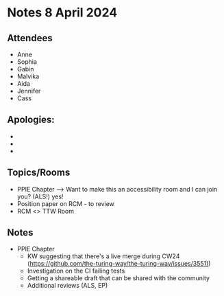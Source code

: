 # Notes 8 April 2024

## Attendees

* Anne
* Sophia
* Gabin
* Malvika
* Aida
* Jennifer
* Cass

## Apologies:

* 
* 
* 

## Topics/Rooms

* PPIE Chapter --> Want to make this an accessibility room and I can join you? (ALS!) yes!
* Position paper on RCM - to review
* RCM <> TTW Room

## Notes

*  PPIE Chapter
   * KW suggesting that there's a live merge during CW24 ([https://github.com/the-turing-way/the-turing-way/issues/3551)](https://github.com/the-turing-way/the-turing-way/issues/3551)) 
   * Investigation on the CI failing tests 
   * Getting a shareable draft that can be shared with the community 
   * Additional reviews (ALS, EP) 
